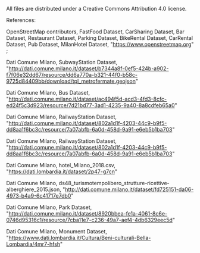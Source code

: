 All files are distributed under a Creative Commons Attribution 4.0 license.

References: 

OpenStreetMap contributors, FastFood Dataset, CarSharing Dataset, Bar Dataset, Restaurant Dataset, Parking Dataset, BikeRental Dataset, CarRental Dataset, Pub Dataset, MilanHotel Dataset, "https://www.openstreetmap.org" ;

Dati Comune Milano, SubwayStation Dataset, "http://dati.comune.milano.it/dataset/b7344a8f-0ef5-424b-a902-f7f06e32dd67/resource/dd6a770a-b321-44f0-b58c-9725d84409bb/download/tpl_metrofermate.geojson"

Dati Comune Milano, Bus Dataset, "http://dati.comune.milano.it/dataset/ac494f5d-acd3-4fd3-8cfc-ed24f5c3d923/resource/7d21bd77-3ad1-4235-9a40-8a8cdfeb65a0"

Dati Comune Milano, RailwayStation Dataset, "http://dati.comune.milano.it/dataset/802a1d1f-4203-44c9-b9f5-dd8aa1f6bc3c/resource/7a07abfb-6a0d-458d-9a91-e6eb5b1ba703"

Dati Comune Milano, RailwayStation Dataset, "http://dati.comune.milano.it/dataset/802a1d1f-4203-44c9-b9f5-dd8aa1f6bc3c/resource/7a07abfb-6a0d-458d-9a91-e6eb5b1ba703"

Dati Comune Milano, hotel_Milano_2018.csv, "https://dati.lombardia.it/dataset/2p47-g7cn"

Dati Comune Milano, ds48_turismotempolibero_strutture-ricettive-alberghiere_2015.json, "http://dati.comune.milano.it/dataset/fd725151-da06-4973-b4a9-6c41717e7db0"

Dati Comune Milano, Park Dataset, "http://dati.comune.milano.it/dataset/8920bbea-fe1a-4061-8c6e-0746d95316c1/resource/7cba11e7-c236-49a7-aef4-4db6329eec5d"

Dati Comune Milano, Monument Dataset, "https://www.dati.lombardia.it/Cultura/Beni-culturali-Bella-Lombardia/4mr7-hfsh"
